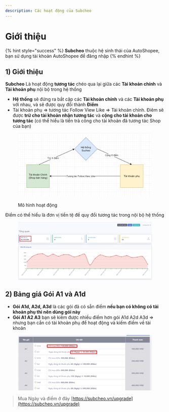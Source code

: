 ```yaml
---
description: Các hoạt động của Subcheo
---
```


# Giới thiệu

{% hint style="success" %}
**Subcheo** thuộc hệ sinh thái của AutoShopee, bạn sử dụng tài khoản AutoShopee để đăng nhập
{% endhint %}

## 1) Giới thiệu

**Subcheo** Là hoạt động **tương tác** chéo qua lại giữa các **Tài khoản chính** và **Tài khoản phụ** nội bộ trong hệ thống

* **Hệ thống** sẽ đứng ra bắt cặp các **Tài khoản chính** và các **Tài khoản phụ** với nhau, và sẽ được quy đổi thành **Điểm**
* Tài khoản phụ => tương tác Follow View Like => Tài khoản chính. Điêm sẽ được **trừ cho tài khoản nhận tương tác** và **cộng cho tài khoản cho tương tác** (có thể hiểu là tiền trả công cho tài khoản đã tương tác Shop của bạn)

<figure><img src="../.gitbook/assets/image (326).png" alt=""><figcaption><p>Mô hình hoạt động</p></figcaption></figure>

Điểm có thể hiểu là đơn vị tiền tệ để quy đổi tương tác trong nội bộ hệ thống

<figure><img src="../.gitbook/assets/image (327).png" alt=""><figcaption></figcaption></figure>

## 2) Bảng giá Gói A1 và A1d

* **Gói A1d, A2d, A3d** là các gói đã có sẵn điểm **nếu bạn có  không có tài khoản phụ thì nên dùng gói này**
* **Gói A1 A2 A3** bạn sẽ kiêm được nhiều điểm hơn gói A1d A2d A3d => nhưng bạn cần có tài khoản phụ để hoạt động và kiếm điểm về tài khoản

<figure><img src="../.gitbook/assets/image (1).png" alt=""><figcaption></figcaption></figure>

> Mua Ngày và điểm ở đây [https://subcheo.vn/upgrade](https://subcheo.vn/upgrade)
